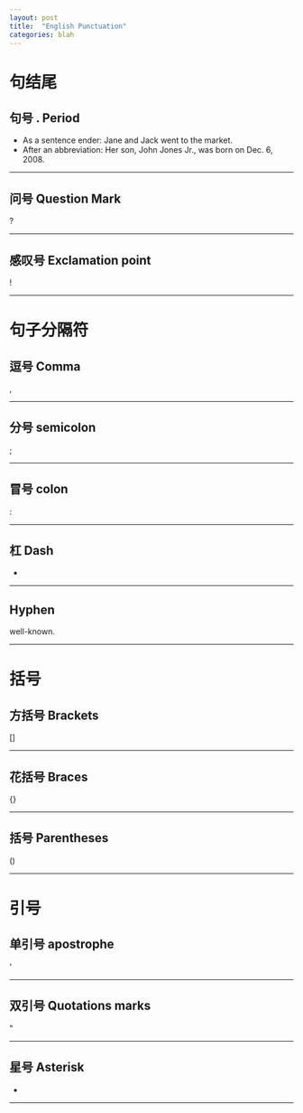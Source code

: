 ```yaml
---
layout: post
title:  "English Punctuation"
categories: blah
---
```

# 句结尾
## 句号 . Period
* As a sentence ender: Jane and Jack went to the market.
* After an abbreviation: Her son, John Jones Jr., was born on Dec. 6, 2008.

<hr>

## 问号 Question Mark
?
<hr>

## 感叹号 Exclamation point
!
<hr>

# 句子分隔符
## 逗号 Comma 
,
<hr>

## 分号 semicolon
; 
<hr>

## 冒号 colon 
:
<hr>

## 杠 Dash
-
<hr>

## Hyphen
 well-known.

<hr>

 # 括号
## 方括号 Brackets 
 []
 
<hr>

## 花括号 Braces 
{}
<hr>

## 括号 Parentheses 
()
<hr>

# 引号
## 单引号 apostrophe 
'
<hr>

## 双引号 Quotations marks
"
<hr>

## 星号 Asterisk
*
<hr>
